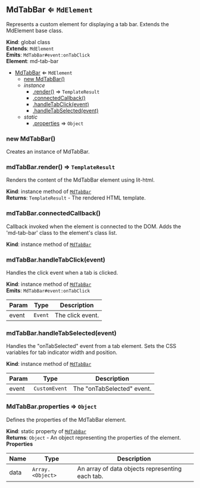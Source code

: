 <a name="MdTabBar"></a>

## MdTabBar ⇐ <code>MdElement</code>
Represents a custom element for displaying a tab bar.Extends the MdElement base class.

**Kind**: global class  
**Extends**: <code>MdElement</code>  
**Emits**: <code>MdTabBar#event:onTabClick</code>  
**Element**: md-tab-bar  

* [MdTabBar](#MdTabBar) ⇐ <code>MdElement</code>
    * [new MdTabBar()](#new_MdTabBar_new)
    * _instance_
        * [.render()](#MdTabBar+render) ⇒ <code>TemplateResult</code>
        * [.connectedCallback()](#MdTabBar+connectedCallback)
        * [.handleTabClick(event)](#MdTabBar+handleTabClick)
        * [.handleTabSelected(event)](#MdTabBar+handleTabSelected)
    * _static_
        * [.properties](#MdTabBar.properties) ⇒ <code>Object</code>

<a name="new_MdTabBar_new"></a>

### new MdTabBar()
Creates an instance of MdTabBar.

<a name="MdTabBar+render"></a>

### mdTabBar.render() ⇒ <code>TemplateResult</code>
Renders the content of the MdTabBar element using lit-html.

**Kind**: instance method of [<code>MdTabBar</code>](#MdTabBar)  
**Returns**: <code>TemplateResult</code> - The rendered HTML template.  
<a name="MdTabBar+connectedCallback"></a>

### mdTabBar.connectedCallback()
Callback invoked when the element is connected to the DOM.Adds the 'md-tab-bar' class to the element's class list.

**Kind**: instance method of [<code>MdTabBar</code>](#MdTabBar)  
<a name="MdTabBar+handleTabClick"></a>

### mdTabBar.handleTabClick(event)
Handles the click event when a tab is clicked.

**Kind**: instance method of [<code>MdTabBar</code>](#MdTabBar)  
**Emits**: <code>MdTabBar#event:onTabClick</code>  

| Param | Type | Description |
| --- | --- | --- |
| event | <code>Event</code> | The click event. |

<a name="MdTabBar+handleTabSelected"></a>

### mdTabBar.handleTabSelected(event)
Handles the "onTabSelected" event from a tab element.Sets the CSS variables for tab indicator width and position.

**Kind**: instance method of [<code>MdTabBar</code>](#MdTabBar)  

| Param | Type | Description |
| --- | --- | --- |
| event | <code>CustomEvent</code> | The "onTabSelected" event. |

<a name="MdTabBar.properties"></a>

### MdTabBar.properties ⇒ <code>Object</code>
Defines the properties of the MdTabBar element.

**Kind**: static property of [<code>MdTabBar</code>](#MdTabBar)  
**Returns**: <code>Object</code> - An object representing the properties of the element.  
**Properties**

| Name | Type | Description |
| --- | --- | --- |
| data | <code>Array.&lt;Object&gt;</code> | An array of data objects representing each tab. |

